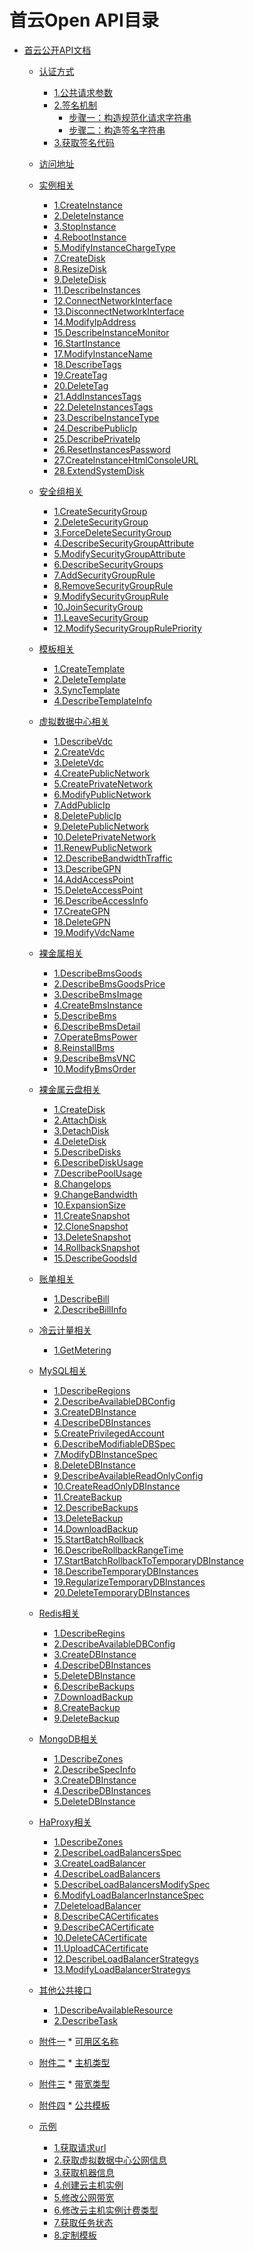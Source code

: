 首云Open API目录
=================

   * [首云公开API文档](https://github.com/capitalonline/openapi/blob/master/%E9%A6%96%E4%BA%91OpenAPI(v1.2).md#%E9%A6%96%E4%BA%91%E5%85%AC%E5%BC%80api%E6%96%87%E6%A1%A3)
     * [认证方式](https://github.com/capitalonline/openapi/blob/master/%E9%A6%96%E4%BA%91OpenAPI(v1.2).md#认证方式)
       * [1.公共请求参数](https://github.com/capitalonline/openapi/blob/master/%E9%A6%96%E4%BA%91OpenAPI(v1.2).md#1公共请求参数)
       * [2.签名机制](https://github.com/capitalonline/openapi/blob/master/%E9%A6%96%E4%BA%91OpenAPI(v1.2).md#2签名机制)
         * [步骤一：构造规范化请求字符串](https://github.com/capitalonline/openapi/blob/master/%E9%A6%96%E4%BA%91OpenAPI(v1.2).md#步骤一构造规范化请求字符串)
         * [步骤二：构造签名字符串](https://github.com/capitalonline/openapi/blob/master/%E9%A6%96%E4%BA%91OpenAPI(v1.2).md#步骤二构造签名字符串)
       * [3.获取签名代码](https://github.com/capitalonline/openapi/blob/master/%E9%A6%96%E4%BA%91OpenAPI(v1.2).md#2获取签名代码)
     * [访问地址](https://github.com/capitalonline/openapi/blob/master/%E9%A6%96%E4%BA%91OpenAPI(v1.2).md#访问地址)
     * [实例相关](https://github.com/capitalonline/openapi/blob/master/%E9%A6%96%E4%BA%91OpenAPI(v1.2).md#实例相关)
       * [1.CreateInstance](https://github.com/capitalonline/openapi/blob/master/%E9%A6%96%E4%BA%91OpenAPI(v1.2).md#1createinstance)
       * [2.DeleteInstance](https://github.com/capitalonline/openapi/blob/master/%E9%A6%96%E4%BA%91OpenAPI(v1.2).md#2deleteinstance)
       * [3.StopInstance](https://github.com/capitalonline/openapi/blob/master/%E9%A6%96%E4%BA%91OpenAPI(v1.2).md#3stopinstance)
       * [4.RebootInstance](https://github.com/capitalonline/openapi/blob/master/%E9%A6%96%E4%BA%91OpenAPI(v1.2).md#4rebootinstance)
       * [5.ModifyInstanceChargeType](https://github.com/capitalonline/openapi/blob/master/%E9%A6%96%E4%BA%91OpenAPI(v1.2).md#5modifyinstancechargetype)
       * [7.CreateDisk](https://github.com/capitalonline/openapi/blob/master/%E9%A6%96%E4%BA%91OpenAPI(v1.2).md#7createdisk)
       * [8.ResizeDisk](https://github.com/capitalonline/openapi/blob/master/%E9%A6%96%E4%BA%91OpenAPI(v1.2).md#8resizedisk)
       * [9.DeleteDisk](https://github.com/capitalonline/openapi/blob/master/%E9%A6%96%E4%BA%91OpenAPI(v1.2).md#9deletedisk)
       * [11.DescribeInstances](https://github.com/capitalonline/openapi/blob/master/%E9%A6%96%E4%BA%91OpenAPI(v1.2).md#11describeinstances)
       * [12.ConnectNetworkInterface](https://github.com/capitalonline/openapi/blob/master/%E9%A6%96%E4%BA%91OpenAPI(v1.2).md#12connectnetworkinterface)
       * [13.DisconnectNetworkInterface](https://github.com/capitalonline/openapi/blob/master/%E9%A6%96%E4%BA%91OpenAPI(v1.2).md#13disconnectnetworkinterface)
       * [14.ModifyIpAddress](https://github.com/capitalonline/openapi/blob/master/%E9%A6%96%E4%BA%91OpenAPI(v1.2).md#14modifyipaddress)
       * [15.DescribeInstanceMonitor](https://github.com/capitalonline/openapi/blob/master/%E9%A6%96%E4%BA%91OpenAPI(v1.2).md#15describeinstancemonitor)
       * [16.StartInstance](https://github.com/capitalonline/openapi/blob/master/%E9%A6%96%E4%BA%91OpenAPI(v1.2).md#16startinstance)
       * [17.ModifyInstanceName](https://github.com/capitalonline/openapi/blob/master/%E9%A6%96%E4%BA%91OpenAPI(v1.2).md#17modifyinstancename)
       * [18.DescribeTags](https://github.com/capitalonline/openapi/blob/master/%E9%A6%96%E4%BA%91OpenAPI(v1.2).md#18describetags)
       * [19.CreateTag](https://github.com/capitalonline/openapi/blob/master/%E9%A6%96%E4%BA%91OpenAPI(v1.2).md#19createtag)
       * [20.DeleteTag](https://github.com/capitalonline/openapi/blob/master/%E9%A6%96%E4%BA%91OpenAPI(v1.2).md#20deletetag)
       * [21.AddInstancesTags](https://github.com/capitalonline/openapi/blob/master/%E9%A6%96%E4%BA%91OpenAPI(v1.2).md#21addinstancestags)
       * [22.DeleteInstancesTags](https://github.com/capitalonline/openapi/blob/master/%E9%A6%96%E4%BA%91OpenAPI(v1.2).md#22deleteinstancestags)
       * [23.DescribeInstanceType](https://github.com/capitalonline/openapi/blob/master/%E9%A6%96%E4%BA%91OpenAPI(v1.2).md#23DescribeInstanceType)
       * [24.DescribePublicIp](https://github.com/capitalonline/openapi/blob/master/%E9%A6%96%E4%BA%91OpenAPI(v1.2).md#24DescribePublicIp)
       * [25.DescribePrivateIp](https://github.com/capitalonline/openapi/blob/master/%E9%A6%96%E4%BA%91OpenAPI(v1.2).md#25DescribePrivateIp)
       * [26.ResetInstancesPassword](https://github.com/capitalonline/openapi/blob/master/%E9%A6%96%E4%BA%91OpenAPI(v1.2).md#26ResetInstancesPassword)
       * [27.CreateInstanceHtmlConsoleURL](https://github.com/capitalonline/openapi/blob/master/%E9%A6%96%E4%BA%91OpenAPI(v1.2).md#27CreateInstanceHtmlConsoleURL)
       * [28.ExtendSystemDisk](https://github.com/capitalonline/openapi/blob/master/%E9%A6%96%E4%BA%91OpenAPI(v1.2).md#28ExtendSystemDisk)

     * [安全组相关](https://github.com/capitalonline/openapi/blob/master/%E9%A6%96%E4%BA%91OpenAPI(v1.2).md#安全组相关)
       * [1.CreateSecurityGroup](https://github.com/capitalonline/openapi/blob/master/%E9%A6%96%E4%BA%91OpenAPI(v1.2).md#1createsecuritygroup)
       * [2.DeleteSecurityGroup](https://github.com/capitalonline/openapi/blob/master/%E9%A6%96%E4%BA%91OpenAPI(v1.2).md#2deletesecuritygroup)
       * [3.ForceDeleteSecurityGroup](https://github.com/capitalonline/openapi/blob/master/%E9%A6%96%E4%BA%91OpenAPI(v1.2).md#3forcedeletesecuritygroup)
       * [4.DescribeSecurityGroupAttribute](https://github.com/capitalonline/openapi/blob/master/%E9%A6%96%E4%BA%91OpenAPI(v1.2).md#4describesecuritygroupattribute)
       * [5.ModifySecurityGroupAttribute](https://github.com/capitalonline/openapi/blob/master/%E9%A6%96%E4%BA%91OpenAPI(v1.2).md#5modifysecuritygroupattribute)
       * [6.DescribeSecurityGroups](https://github.com/capitalonline/openapi/blob/master/%E9%A6%96%E4%BA%91OpenAPI(v1.2).md#6describesecuritygroups)
       * [7.AddSecurityGroupRule](https://github.com/capitalonline/openapi/blob/master/%E9%A6%96%E4%BA%91OpenAPI(v1.2).md#7addsecuritygrouprule)
       * [8.RemoveSecurityGroupRule](https://github.com/capitalonline/openapi/blob/master/%E9%A6%96%E4%BA%91OpenAPI(v1.2).md#8removesecuritygrouprule)
       * [9.ModifySecurityGroupRule](https://github.com/capitalonline/openapi/blob/master/%E9%A6%96%E4%BA%91OpenAPI(v1.2).md#9modifysecuritygrouprule)
       * [10.JoinSecurityGroup](https://github.com/capitalonline/openapi/blob/master/%E9%A6%96%E4%BA%91OpenAPI(v1.2).md#10joinsecuritygroup)
       * [11.LeaveSecurityGroup](https://github.com/capitalonline/openapi/blob/master/%E9%A6%96%E4%BA%91OpenAPI(v1.2).md#11leavesecuritygroup)
       * [12.ModifySecurityGroupRulePriority](https://github.com/capitalonline/openapi/blob/master/%E9%A6%96%E4%BA%91OpenAPI(v1.2).md#12modifysecuritygrouprulepriority)
     * [模板相关](https://github.com/capitalonline/openapi/blob/master/%E9%A6%96%E4%BA%91OpenAPI(v1.2).md#模板相关)
       * [1.CreateTemplate](https://github.com/capitalonline/openapi/blob/master/%E9%A6%96%E4%BA%91OpenAPI(v1.2).md#1createtemplate)
       * [2.DeleteTemplate](https://github.com/capitalonline/openapi/blob/master/%E9%A6%96%E4%BA%91OpenAPI(v1.2).md#2deletetemplate)
       * [3.SyncTemplate](https://github.com/capitalonline/openapi/blob/master/%E9%A6%96%E4%BA%91OpenAPI(v1.2).md#3synctemplate)
       * [4.DescribeTemplateInfo](https://github.com/capitalonline/openapi/blob/master/%E9%A6%96%E4%BA%91OpenAPI(v1.2).md#4describetemplateinfo)
     * [虚拟数据中心相关](https://github.com/capitalonline/openapi/blob/master/%E9%A6%96%E4%BA%91OpenAPI(v1.2).md#虚拟数据中心相关)
       * [1.DescribeVdc](https://github.com/capitalonline/openapi/blob/master/%E9%A6%96%E4%BA%91OpenAPI(v1.2).md#1describevdc)
       * [2.CreateVdc](https://github.com/capitalonline/openapi/blob/master/%E9%A6%96%E4%BA%91OpenAPI(v1.2).md#2createvdc)
       * [3.DeleteVdc](https://github.com/capitalonline/openapi/blob/master/%E9%A6%96%E4%BA%91OpenAPI(v1.2).md#3deletevdc)
       * [4.CreatePublicNetwork](https://github.com/capitalonline/openapi/blob/master/%E9%A6%96%E4%BA%91OpenAPI(v1.2).md#4createpublicnetwork)
       * [5.CreatePrivateNetwork](https://github.com/capitalonline/openapi/blob/master/%E9%A6%96%E4%BA%91OpenAPI(v1.2).md#5createprivatenetwork)
       * [6.ModifyPublicNetwork](https://github.com/capitalonline/openapi/blob/master/%E9%A6%96%E4%BA%91OpenAPI(v1.2).md#6modifypublicnetwork)
       * [7.AddPublicIp](https://github.com/capitalonline/openapi/blob/master/%E9%A6%96%E4%BA%91OpenAPI(v1.2).md#7addpublicip)
       * [8.DeletePublicIp](https://github.com/capitalonline/openapi/blob/master/%E9%A6%96%E4%BA%91OpenAPI(v1.2).md#8deletepublicip)
       * [9.DeletePublicNetwork](https://github.com/capitalonline/openapi/blob/master/%E9%A6%96%E4%BA%91OpenAPI(v1.2).md#9deletepublicnetwork)
       * [10.DeletePrivateNetwork](https://github.com/capitalonline/openapi/blob/master/%E9%A6%96%E4%BA%91OpenAPI(v1.2).md#10deleteprivatenetwork)
       * [11.RenewPublicNetwork](https://github.com/capitalonline/openapi/blob/master/%E9%A6%96%E4%BA%91OpenAPI(v1.2).md#11renewpublicnetwork)
       * [12.DescribeBandwidthTraffic](https://github.com/capitalonline/openapi/blob/master/%E9%A6%96%E4%BA%91OpenAPI(v1.2).md#12describebandwidthtraffic)
       * [13.DescribeGPN](https://github.com/capitalonline/openapi/blob/master/%E9%A6%96%E4%BA%91OpenAPI(v1.2).md#13describegpn)
       * [14.AddAccessPoint](https://github.com/capitalonline/openapi/blob/master/%E9%A6%96%E4%BA%91OpenAPI(v1.2).md#14addaccesspoint)
       * [15.DeleteAccessPoint](https://github.com/capitalonline/openapi/blob/master/%E9%A6%96%E4%BA%91OpenAPI(v1.2).md#15deleteaccesspoint)
       * [16.DescribeAccessInfo](https://github.com/capitalonline/openapi/blob/master/%E9%A6%96%E4%BA%91OpenAPI(v1.2).md#16describeaccessinfo)
       * [17.CreateGPN](https://github.com/capitalonline/openapi/blob/master/%E9%A6%96%E4%BA%91OpenAPI(v1.2).md#17creategpn)
       * [18.DeleteGPN](https://github.com/capitalonline/openapi/blob/master/%E9%A6%96%E4%BA%91OpenAPI(v1.2).md#18deletegpn)
       * [19.ModifyVdcName](https://github.com/capitalonline/openapi/blob/master/%E9%A6%96%E4%BA%91OpenAPI(v1.2).md#19modifyvdcname)
     * [裸金属相关](https://github.com/capitalonline/openapi/blob/master/%E9%A6%96%E4%BA%91OpenAPI(v1.2).md#裸金属相关)
       * [1.DescribeBmsGoods](https://github.com/capitalonline/openapi/blob/master/%E9%A6%96%E4%BA%91OpenAPI(v1.2).md#1describebmsgoods)
       * [2.DescribeBmsGoodsPrice](https://github.com/capitalonline/openapi/blob/master/%E9%A6%96%E4%BA%91OpenAPI(v1.2).md#2describebmsgoodsprice)
       * [3.DescribeBmsImage](https://github.com/capitalonline/openapi/blob/master/%E9%A6%96%E4%BA%91OpenAPI(v1.2).md#3describebmsimage)
       * [4.CreateBmsInstance](https://github.com/capitalonline/openapi/blob/master/%E9%A6%96%E4%BA%91OpenAPI(v1.2).md#4createbmsinstance)
       * [5.DescribeBms](https://github.com/capitalonline/openapi/blob/master/%E9%A6%96%E4%BA%91OpenAPI(v1.2).md#5describebms)
       * [6.DescribeBmsDetail](https://github.com/capitalonline/openapi/blob/master/%E9%A6%96%E4%BA%91OpenAPI(v1.2).md#6describebmsdetail)
       * [7.OperateBmsPower](https://github.com/capitalonline/openapi/blob/master/%E9%A6%96%E4%BA%91OpenAPI(v1.2).md#7operatebmspower)
       * [8.ReinstallBms](https://github.com/capitalonline/openapi/blob/master/%E9%A6%96%E4%BA%91OpenAPI(v1.2).md#8ReinstallBms)
       * [9.DescribeBmsVNC](https://github.com/capitalonline/openapi/blob/master/%E9%A6%96%E4%BA%91OpenAPI(v1.2).md#9describebmsvnc)
       * [10.ModifyBmsOrder](https://github.com/capitalonline/openapi/blob/master/%E9%A6%96%E4%BA%91OpenAPI(v1.2).md#10modifybmsorder) 
     * [裸金属云盘相关](https://github.com/capitalonline/openapi/blob/master/%E9%A6%96%E4%BA%91OpenAPI(v1.2).md#裸金属云盘相关)
       * [1.CreateDisk](https://github.com/capitalonline/openapi/blob/master/%E9%A6%96%E4%BA%91OpenAPI(v1.2).md#1createDisk)
       * [2.AttachDisk](https://github.com/capitalonline/openapi/blob/master/%E9%A6%96%E4%BA%91OpenAPI(v1.2).md#2attachDisk)
       * [3.DetachDisk](https://github.com/capitalonline/openapi/blob/master/%E9%A6%96%E4%BA%91OpenAPI(v1.2).md#3detachDisk)
       * [4.DeleteDisk](https://github.com/capitalonline/openapi/blob/master/%E9%A6%96%E4%BA%91OpenAPI(v1.2).md#4deleteDisk)
       * [5.DescribeDisks](https://github.com/capitalonline/openapi/blob/master/%E9%A6%96%E4%BA%91OpenAPI(v1.2).md#5describeDisks)
       * [6.DescribeDiskUsage](https://github.com/capitalonline/openapi/blob/master/%E9%A6%96%E4%BA%91OpenAPI(v1.2).md#6describeDiskUsage)
       * [7.DescribePoolUsage](https://github.com/capitalonline/openapi/blob/master/%E9%A6%96%E4%BA%91OpenAPI(v1.2).md#7describePoolUsage)
       * [8.ChangeIops](https://github.com/capitalonline/openapi/blob/master/%E9%A6%96%E4%BA%91OpenAPI(v1.2).md#8changeIops)
       * [9.ChangeBandwidth](https://github.com/capitalonline/openapi/blob/master/%E9%A6%96%E4%BA%91OpenAPI(v1.2).md#9changeBandwidth)
       * [10.ExpansionSize](https://github.com/capitalonline/openapi/blob/master/%E9%A6%96%E4%BA%91OpenAPI(v1.2).md#10expansionSize) 
       * [11.CreateSnapshot](https://github.com/capitalonline/openapi/blob/master/%E9%A6%96%E4%BA%91OpenAPI(v1.2).md#11createSnapshot) 
       * [12.CloneSnapshot](https://github.com/capitalonline/openapi/blob/master/%E9%A6%96%E4%BA%91OpenAPI(v1.2).md#12cloneSnapshot) 
       * [13.DeleteSnapshot](https://github.com/capitalonline/openapi/blob/master/%E9%A6%96%E4%BA%91OpenAPI(v1.2).md#13deleteSnapshot) 
       * [14.RollbackSnapshot](https://github.com/capitalonline/openapi/blob/master/%E9%A6%96%E4%BA%91OpenAPI(v1.2).md#14rollbackSnapshot) 
       * [15.DescribeGoodsId](https://github.com/capitalonline/openapi/blob/master/%E9%A6%96%E4%BA%91OpenAPI(v1.2).md#15describeGoodsId) 
     * [账单相关](https://github.com/capitalonline/openapi/blob/master/%E9%A6%96%E4%BA%91OpenAPI(v1.2).md#账单相关)
       * [1.DescribeBill](https://github.com/capitalonline/openapi/blob/master/%E9%A6%96%E4%BA%91OpenAPI(v1.2).md#1describebill)
       * [2.DescribeBillInfo](https://github.com/capitalonline/openapi/blob/master/%E9%A6%96%E4%BA%91OpenAPI(v1.2).md#2describebillinfo)
     * [冷云计量相关](https://github.com/capitalonline/openapi/blob/master/%E9%A6%96%E4%BA%91OpenAPI(v1.2).md#冷云计量相关)
       * [1.GetMetering](https://github.com/capitalonline/openapi/blob/master/%E9%A6%96%E4%BA%91OpenAPI(v1.2).md#1GetMetering)
     * [MySQL相关](https://github.com/capitalonline/openapi/blob/master/MySQL%E6%A6%82%E8%A7%88.md)
       * [1.DescribeRegions](https://github.com/capitalonline/openapi/blob/master/MySQL%E6%A6%82%E8%A7%88.md#1describeregions) 
       * [2.DescribeAvailableDBConfig](https://github.com/capitalonline/openapi/blob/master/MySQL%E6%A6%82%E8%A7%88.md#2describeavailabledbconfig) 
       * [3.CreateDBInstance](https://github.com/capitalonline/openapi/blob/master/MySQL%E6%A6%82%E8%A7%88.md#3createdbinstance) 
       * [4.DescribeDBInstances](https://github.com/capitalonline/openapi/blob/master/MySQL%E6%A6%82%E8%A7%88.md#4describedbinstances)
       * [5.CreatePrivilegedAccount](https://github.com/capitalonline/openapi/blob/master/MySQL%E6%A6%82%E8%A7%88.md#5createprivilegedaccount)
       * [6.DescribeModifiableDBSpec](https://github.com/capitalonline/openapi/blob/master/MySQL%E6%A6%82%E8%A7%88.md#6describemodifiabledbspec) 
       * [7.ModifyDBInstanceSpec](https://github.com/capitalonline/openapi/blob/master/MySQL%E6%A6%82%E8%A7%88.md#7modifydbinstancespec) 
       * [8.DeleteDBInstance](https://github.com/capitalonline/openapi/blob/master/MySQL%E6%A6%82%E8%A7%88.md#8deletedbinstance)
       * [9.DescribeAvailableReadOnlyConfig](https://github.com/capitalonline/openapi/blob/master/MySQL%E6%A6%82%E8%A7%88.md#9describeavailablereadonlyconfig) 
       * [10.CreateReadOnlyDBInstance](https://github.com/capitalonline/openapi/blob/master/MySQL%E6%A6%82%E8%A7%88.md#10createreadonlydbinstance)
       * [11.CreateBackup](https://github.com/capitalonline/openapi/blob/master/MySQL%E6%A6%82%E8%A7%88.md#11createbackup)
       * [12.DescribeBackups](https://github.com/capitalonline/openapi/blob/master/MySQL%E6%A6%82%E8%A7%88.md#12describebackups)
       * [13.DeleteBackup](https://github.com/capitalonline/openapi/blob/master/MySQL%E6%A6%82%E8%A7%88.md#13deletebackup)
       * [14.DownloadBackup](https://github.com/capitalonline/openapi/blob/master/MySQL%E6%A6%82%E8%A7%88.md#14downloadbackup)
       * [15.StartBatchRollback](https://github.com/capitalonline/openapi/blob/master/MySQL%E6%A6%82%E8%A7%88.md#15startbatchrollback)
       * [16.DescribeRollbackRangeTime](https://github.com/capitalonline/openapi/blob/master/MySQL%E6%A6%82%E8%A7%88.md#16describerollbackrangetime)
       * [17.StartBatchRollbackToTemporaryDBInstance](https://github.com/capitalonline/openapi/blob/master/MySQL%E6%A6%82%E8%A7%88.md#17startbatchrollbacktotemporarydbinstance)
       * [18.DescribeTemporaryDBInstances](https://github.com/capitalonline/openapi/blob/master/MySQL%E6%A6%82%E8%A7%88.md#18describetemporarydbinstances)
       * [19.RegularizeTemporaryDBInstances](https://github.com/capitalonline/openapi/blob/master/MySQL%E6%A6%82%E8%A7%88.md#19regularizetemporarydbinstances)
       * [20.DeleteTemporaryDBInstances](https://github.com/capitalonline/openapi/blob/master/MySQL%E6%A6%82%E8%A7%88.md#20deletetemporarydbinstances)
     * [Redis相关](https://github.com/capitalonline/openapi/blob/master/Redis%E6%A6%82%E8%A7%88.md)
       * [1.DescribeRegins](https://github.com/capitalonline/openapi/blob/master/Redis%E6%A6%82%E8%A7%88.md#1describeregins)
       * [2.DescribeAvailableDBConfig](https://github.com/capitalonline/openapi/blob/master/Redis%E6%A6%82%E8%A7%88.md#2describeavailabledbconfig)
       * [3.CreateDBInstance](https://github.com/capitalonline/openapi/blob/master/Redis%E6%A6%82%E8%A7%88.md#3createdbinstance) 
       * [4.DescribeDBInstances](https://github.com/capitalonline/openapi/blob/master/Redis%E6%A6%82%E8%A7%88.md#4describedbinstances)
       * [5.DeleteDBInstance](https://github.com/capitalonline/openapi/blob/master/Redis%E6%A6%82%E8%A7%88.md#5deletedbinstance)
       * [6.DescribeBackups](https://github.com/capitalonline/openapi/blob/master/Redis%E6%A6%82%E8%A7%88.md#6describebackups)
       * [7.DownloadBackup](https://github.com/capitalonline/openapi/blob/master/Redis%E6%A6%82%E8%A7%88.md#7downloadbackup)
       * [8.CreateBackup](https://github.com/capitalonline/openapi/blob/master/Redis%E6%A6%82%E8%A7%88.md#8createbackup)
       * [9.DeleteBackup](https://github.com/capitalonline/openapi/blob/master/Redis%E6%A6%82%E8%A7%88.md#9deletebackup)
      * [MongoDB相关](https://github.com/capitalonline/openapi/blob/master/MongoDB%E6%A6%82%E8%A7%88.md)
        * [1.DescribeZones](https://github.com/capitalonline/openapi/blob/master/MongoDB%E6%A6%82%E8%A7%88.md#1describezones)
        * [2.DescribeSpecInfo](https://github.com/capitalonline/openapi/blob/master/MongoDB%E6%A6%82%E8%A7%88.md#2describespecinfo)
        * [3.CreateDBInstance](https://github.com/capitalonline/openapi/blob/master/MongoDB%E6%A6%82%E8%A7%88.md#3createdbinstance)
        * [4.DescribeDBInstances](https://github.com/capitalonline/openapi/blob/master/MongoDB%E6%A6%82%E8%A7%88.md#4describedbinstances)
        * [5.DeleteDBInstance](https://github.com/capitalonline/openapi/blob/master/MongoDB%E6%A6%82%E8%A7%88.md#5deletedbinstance)
      * [HaProxy相关](https://github.com/capitalonline/openapi/blob/master/%E8%B4%9F%E8%BD%BD%E5%9D%87%E8%A1%A1%E6%A6%82%E8%A7%88.md#9describecacertificate)
        * [1.DescribeZones](https://github.com/capitalonline/openapi/blob/master/%E8%B4%9F%E8%BD%BD%E5%9D%87%E8%A1%A1%E6%A6%82%E8%A7%88.md#9describecacertificate#1describezones)
        * [2.DescribeLoadBalancersSpec](https://github.com/capitalonline/openapi/blob/master/%E8%B4%9F%E8%BD%BD%E5%9D%87%E8%A1%A1%E6%A6%82%E8%A7%88.md#9describecacertificate#2describeloadbalancersspec)
        * [3.CreateLoadBalancer](https://github.com/capitalonline/openapi/blob/master/%E8%B4%9F%E8%BD%BD%E5%9D%87%E8%A1%A1%E6%A6%82%E8%A7%88.md#9describecacertificate#3createloadbalancer)
        * [4.DescribeLoadBalancers](https://github.com/capitalonline/openapi/blob/master/%E8%B4%9F%E8%BD%BD%E5%9D%87%E8%A1%A1%E6%A6%82%E8%A7%88.md#9describecacertificate#4describeloadbalancers)
        * [5.DescribeLoadBalancersModifySpec](https://github.com/capitalonline/openapi/blob/master/%E8%B4%9F%E8%BD%BD%E5%9D%87%E8%A1%A1%E6%A6%82%E8%A7%88.md#9describecacertificate#5describeloadbalancersmodifyspec)
        * [6.ModifyLoadBalancerInstanceSpec](https://github.com/capitalonline/openapi/blob/master/%E8%B4%9F%E8%BD%BD%E5%9D%87%E8%A1%A1%E6%A6%82%E8%A7%88.md#9describecacertificate#6modifyloadbalancerinstancespec)
        * [7.DeleteloadBalancer](https://github.com/capitalonline/openapi/blob/master/%E8%B4%9F%E8%BD%BD%E5%9D%87%E8%A1%A1%E6%A6%82%E8%A7%88.md#9describecacertificate#7deleteloadbalancer)
        * [8.DescribeCACertificates](https://github.com/capitalonline/openapi/blob/master/%E8%B4%9F%E8%BD%BD%E5%9D%87%E8%A1%A1%E6%A6%82%E8%A7%88.md#9describecacertificate#8describecacertificates)
        * [9.DescribeCACertificate](https://github.com/capitalonline/openapi/blob/master/%E8%B4%9F%E8%BD%BD%E5%9D%87%E8%A1%A1%E6%A6%82%E8%A7%88.md#9describecacertificate#9describecacertificate)
        * [10.DeleteCACertificate](https://github.com/capitalonline/openapi/blob/master/%E8%B4%9F%E8%BD%BD%E5%9D%87%E8%A1%A1%E6%A6%82%E8%A7%88.md#9describecacertificate#10deletecacertificate)
        * [11.UploadCACertificate](https://github.com/capitalonline/openapi/blob/master/%E8%B4%9F%E8%BD%BD%E5%9D%87%E8%A1%A1%E6%A6%82%E8%A7%88.md#9describecacertificate#11uploadcacertificate)
        * [12.DescribeLoadBalancerStrategys](https://github.com/capitalonline/openapi/blob/master/%E8%B4%9F%E8%BD%BD%E5%9D%87%E8%A1%A1%E6%A6%82%E8%A7%88.md#9describecacertificate#describeloadbalancerstrategys)
        * [13.ModifyLoadBalancerStrategys](https://github.com/capitalonline/openapi/blob/master/%E8%B4%9F%E8%BD%BD%E5%9D%87%E8%A1%A1%E6%A6%82%E8%A7%88.md#9describecacertificate#modifyloadbalancerstrategys)
     * [其他公共接口](https://github.com/capitalonline/openapi/blob/master/%E9%A6%96%E4%BA%91OpenAPI(v1.2).md#其他公共接口)
       * [1.DescribeAvailableResource](https://github.com/capitalonline/openapi/blob/master/%E9%A6%96%E4%BA%91OpenAPI(v1.2).md#1describeavailableresource)
       * [2.DescribeTask](https://github.com/capitalonline/openapi/blob/master/%E9%A6%96%E4%BA%91OpenAPI(v1.2).md#2describetask)
     * [附件一](https://github.com/capitalonline/openapi/blob/master/%E9%A6%96%E4%BA%91OpenAPI(v1.2).md#附件一)
           * [可用区名称](https://github.com/capitalonline/openapi/blob/master/%E9%A6%96%E4%BA%91OpenAPI(v1.2).md#可用区名称)
     * [附件二](https://github.com/capitalonline/openapi/blob/master/%E9%A6%96%E4%BA%91OpenAPI(v1.2).md#附件二)
           * [主机类型](https://github.com/capitalonline/openapi/blob/master/%E9%A6%96%E4%BA%91OpenAPI(v1.2).md#主机类型)
     * [附件三](https://github.com/capitalonline/openapi/blob/master/%E9%A6%96%E4%BA%91OpenAPI(v1.2).md#附件三)
           * [带宽类型](https://github.com/capitalonline/openapi/blob/master/%E9%A6%96%E4%BA%91OpenAPI(v1.2).md#带宽类型)
     * [附件四](https://github.com/capitalonline/openapi/blob/master/%E9%A6%96%E4%BA%91OpenAPI(v1.2).md#附件四)
           * [公共模板](https://github.com/capitalonline/openapi/blob/master/%E9%A6%96%E4%BA%91OpenAPI(v1.2).md#公共模板)
     * [示例](https://github.com/capitalonline/openapi/blob/master/%E9%A6%96%E4%BA%91OpenAPI(v1.2).md#示例)
       * [1.获取请求url](https://github.com/capitalonline/openapi/blob/master/%E9%A6%96%E4%BA%91OpenAPI(v1.2).md#1获取请求url)
       * [2.获取虚拟数据中心公网信息](https://github.com/capitalonline/openapi/blob/master/%E9%A6%96%E4%BA%91OpenAPI(v1.2).md#2获取虚拟数据中心公网信息)
       * [3.获取机器信息](https://github.com/capitalonline/openapi/blob/master/%E9%A6%96%E4%BA%91OpenAPI(v1.2).md#3获取机器信息)
       * [4.创建云主机实例](https://github.com/capitalonline/openapi/blob/master/%E9%A6%96%E4%BA%91OpenAPI(v1.2).md#4创建云主机实例)
       * [5.修改公网带宽](https://github.com/capitalonline/openapi/blob/master/%E9%A6%96%E4%BA%91OpenAPI(v1.2).md#5修改公网带宽)
       * [6.修改云主机实例计费类型](https://github.com/capitalonline/openapi/blob/master/%E9%A6%96%E4%BA%91OpenAPI(v1.2).md#6修改云主机实例计费类型)
       * [7.获取任务状态](https://github.com/capitalonline/openapi/blob/master/%E9%A6%96%E4%BA%91OpenAPI(v1.2).md#7获取任务状态)
       * [8.定制模板](https://github.com/capitalonline/openapi/blob/master/%E9%A6%96%E4%BA%91OpenAPI(v1.2).md#8定制模板)
